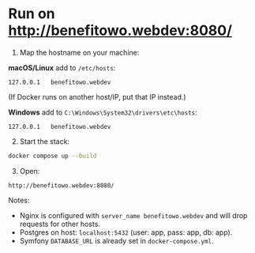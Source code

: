 # Run on http://benefitowo.webdev:8080/

1) Map the hostname on your machine:

**macOS/Linux** add to `/etc/hosts`:
```
127.0.0.1   benefitowo.webdev
```
(If Docker runs on another host/IP, put that IP instead.)

**Windows** add to `C:\Windows\System32\drivers\etc\hosts`:
```
127.0.0.1   benefitowo.webdev
```

2) Start the stack:
```bash
docker compose up --build
```

3) Open:
```
http://benefitowo.webdev:8080/
```

Notes:
- Nginx is configured with `server_name benefitowo.webdev` and will drop requests for other hosts.
- Postgres on host: `localhost:5432` (user: app, pass: app, db: app).
- Symfony `DATABASE_URL` is already set in `docker-compose.yml`.
